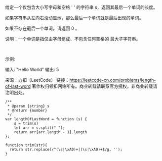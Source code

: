 给定一个仅包含大小写字母和空格 ' ' 的字符串 s，返回其最后一个单词的长度。

如果字符串从左向右滚动显示，那么最后一个单词就是最后出现的单词。

如果不存在最后一个单词，请返回 0 。

说明：一个单词是指仅由字母组成、不包含任何空格的 最大子字符串。

 

示例:

输入: "Hello World"
输出: 5

来源：力扣（LeetCode）
链接：https://leetcode-cn.com/problems/length-of-last-word
著作权归领扣网络所有。商业转载请联系官方授权，非商业转载请注明出处。

```
/**
 * @param {string} s
 * @return {number}
 */
var lengthOfLastWord = function (s) {
    s = trim(s)
    let arr = s.split(" ");
    return arr[arr.length - 1].length
};

function trim(str){  
  return str.replace(/^(\s|\xA0)+|(\s|\xA0)+$/g, '');  
}
```